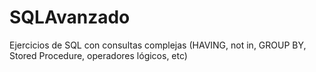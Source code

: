 # SQLAvanzado
Ejercicios de SQL con consultas complejas (HAVING, not in, GROUP BY, Stored Procedure, operadores lógicos, etc)
